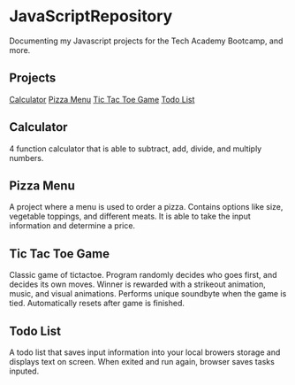 # JavaScriptRepository
Documenting my Javascript projects for the Tech Academy Bootcamp, and more.

## Projects
[Calculator](https://github.com/alexgchun/JavaScript_Projects)
[Pizza Menu](https://github.com/alexgchun/pizzamenu)
[Tic Tac Toe Game](https://github.com/alexgchun/TicTacToe)
[Todo List](https://github.com/alexgchun/todoapp)

## Calculator
4 function calculator that is able to subtract, add, divide, and multiply numbers.
## Pizza Menu
A project where a menu is used to order a pizza. Contains options like size, vegetable toppings, and different meats.
It is able to take the input information and determine a price.
## Tic Tac Toe Game
Classic game of tictactoe. Program randomly decides who goes first, and decides its own moves. Winner is rewarded with a strikeout animation, music, and visual animations.
Performs unique soundbyte when the game is tied.
Automatically resets after game is finished.
## Todo List
A todo list that saves input information into your local browers storage and displays text on screen. When exited and run again, browser saves tasks inputed.
